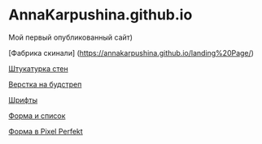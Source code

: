 
# AnnaKarpushina.github.io
Мой первый опубликованный сайт)

[Фабрика скинали] (https://annakarpushina.github.io/landing%20Page/) 

[Штукатурка стен](https://annakarpushina.github.io/ShtukaturkaSten/src/)

[Верстка на будстреп](https://annakarpushina.github.io/Верстка%20будстреп/)

[Шрифты](https://annakarpushina.github.io/14lessondz/src/)

[Форма и список](https://annakarpushina.github.io/18lessondz/src/)

[Форма в Pixel Perfekt](https://annakarpushina.github.io/MyPixelPerfekt/src/)
